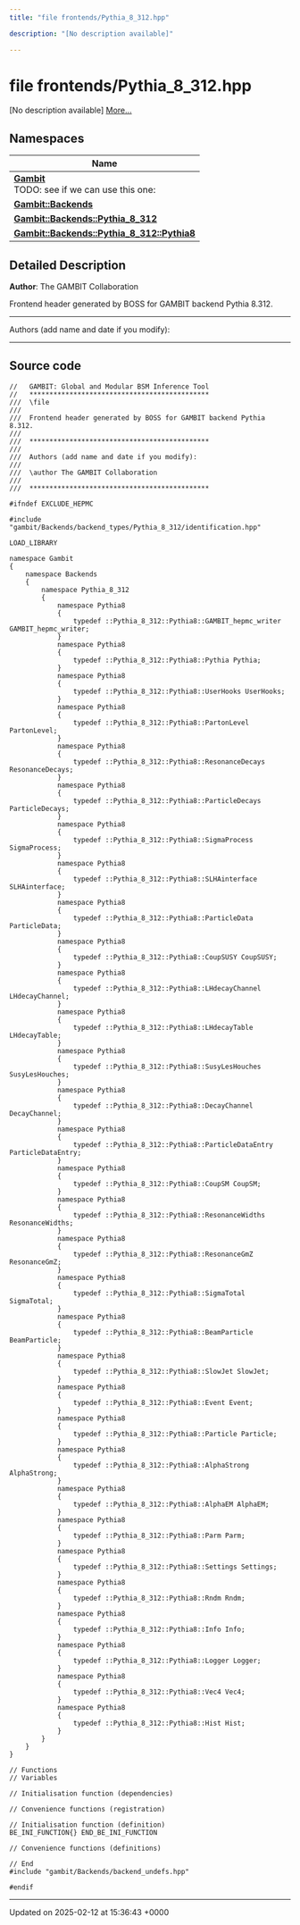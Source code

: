 ```yaml
---
title: "file frontends/Pythia_8_312.hpp"

description: "[No description available]"

---
```


# file frontends/Pythia_8_312.hpp

[No description available] [More...](#detailed-description)

## Namespaces

| Name           |
| -------------- |
| **[Gambit](/documentation/code/namespaces/namespacegambit/)** <br>TODO: see if we can use this one:  |
| **[Gambit::Backends](/documentation/code/namespaces/namespacegambit_1_1backends/)**  |
| **[Gambit::Backends::Pythia_8_312](/documentation/code/namespaces/namespacegambit_1_1backends_1_1pythia__8__312/)**  |
| **[Gambit::Backends::Pythia_8_312::Pythia8](/documentation/code/namespaces/namespacegambit_1_1backends_1_1pythia__8__312_1_1pythia8/)**  |

## Detailed Description


**Author**: The GAMBIT Collaboration

Frontend header generated by BOSS for GAMBIT backend Pythia 8.312.



------------------

Authors (add name and date if you modify):



------------------




## Source code

```
//   GAMBIT: Global and Modular BSM Inference Tool
//   *********************************************
///  \file
///
///  Frontend header generated by BOSS for GAMBIT backend Pythia 8.312.
///
///  *********************************************
///
///  Authors (add name and date if you modify):
///
///  \author The GAMBIT Collaboration
///
///  *********************************************

#ifndef EXCLUDE_HEPMC

#include "gambit/Backends/backend_types/Pythia_8_312/identification.hpp"

LOAD_LIBRARY

namespace Gambit
{
    namespace Backends
    {
        namespace Pythia_8_312
        {
            namespace Pythia8
            {
                typedef ::Pythia_8_312::Pythia8::GAMBIT_hepmc_writer GAMBIT_hepmc_writer;
            }
            namespace Pythia8
            {
                typedef ::Pythia_8_312::Pythia8::Pythia Pythia;
            }
            namespace Pythia8
            {
                typedef ::Pythia_8_312::Pythia8::UserHooks UserHooks;
            }
            namespace Pythia8
            {
                typedef ::Pythia_8_312::Pythia8::PartonLevel PartonLevel;
            }
            namespace Pythia8
            {
                typedef ::Pythia_8_312::Pythia8::ResonanceDecays ResonanceDecays;
            }
            namespace Pythia8
            {
                typedef ::Pythia_8_312::Pythia8::ParticleDecays ParticleDecays;
            }
            namespace Pythia8
            {
                typedef ::Pythia_8_312::Pythia8::SigmaProcess SigmaProcess;
            }
            namespace Pythia8
            {
                typedef ::Pythia_8_312::Pythia8::SLHAinterface SLHAinterface;
            }
            namespace Pythia8
            {
                typedef ::Pythia_8_312::Pythia8::ParticleData ParticleData;
            }
            namespace Pythia8
            {
                typedef ::Pythia_8_312::Pythia8::CoupSUSY CoupSUSY;
            }
            namespace Pythia8
            {
                typedef ::Pythia_8_312::Pythia8::LHdecayChannel LHdecayChannel;
            }
            namespace Pythia8
            {
                typedef ::Pythia_8_312::Pythia8::LHdecayTable LHdecayTable;
            }
            namespace Pythia8
            {
                typedef ::Pythia_8_312::Pythia8::SusyLesHouches SusyLesHouches;
            }
            namespace Pythia8
            {
                typedef ::Pythia_8_312::Pythia8::DecayChannel DecayChannel;
            }
            namespace Pythia8
            {
                typedef ::Pythia_8_312::Pythia8::ParticleDataEntry ParticleDataEntry;
            }
            namespace Pythia8
            {
                typedef ::Pythia_8_312::Pythia8::CoupSM CoupSM;
            }
            namespace Pythia8
            {
                typedef ::Pythia_8_312::Pythia8::ResonanceWidths ResonanceWidths;
            }
            namespace Pythia8
            {
                typedef ::Pythia_8_312::Pythia8::ResonanceGmZ ResonanceGmZ;
            }
            namespace Pythia8
            {
                typedef ::Pythia_8_312::Pythia8::SigmaTotal SigmaTotal;
            }
            namespace Pythia8
            {
                typedef ::Pythia_8_312::Pythia8::BeamParticle BeamParticle;
            }
            namespace Pythia8
            {
                typedef ::Pythia_8_312::Pythia8::SlowJet SlowJet;
            }
            namespace Pythia8
            {
                typedef ::Pythia_8_312::Pythia8::Event Event;
            }
            namespace Pythia8
            {
                typedef ::Pythia_8_312::Pythia8::Particle Particle;
            }
            namespace Pythia8
            {
                typedef ::Pythia_8_312::Pythia8::AlphaStrong AlphaStrong;
            }
            namespace Pythia8
            {
                typedef ::Pythia_8_312::Pythia8::AlphaEM AlphaEM;
            }
            namespace Pythia8
            {
                typedef ::Pythia_8_312::Pythia8::Parm Parm;
            }
            namespace Pythia8
            {
                typedef ::Pythia_8_312::Pythia8::Settings Settings;
            }
            namespace Pythia8
            {
                typedef ::Pythia_8_312::Pythia8::Rndm Rndm;
            }
            namespace Pythia8
            {
                typedef ::Pythia_8_312::Pythia8::Info Info;
            }
            namespace Pythia8
            {
                typedef ::Pythia_8_312::Pythia8::Logger Logger;
            }
            namespace Pythia8
            {
                typedef ::Pythia_8_312::Pythia8::Vec4 Vec4;
            }
            namespace Pythia8
            {
                typedef ::Pythia_8_312::Pythia8::Hist Hist;
            }
        }
    }
}

// Functions
// Variables

// Initialisation function (dependencies)

// Convenience functions (registration)

// Initialisation function (definition)
BE_INI_FUNCTION{} END_BE_INI_FUNCTION

// Convenience functions (definitions)

// End
#include "gambit/Backends/backend_undefs.hpp"
 
#endif
```


-------------------------------

Updated on 2025-02-12 at 15:36:43 +0000
